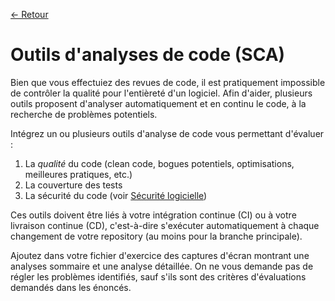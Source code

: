 [← Retour](../README.md)

# Outils d'analyses de code (SCA)

Bien que vous effectuiez des revues de code, il est pratiquement impossible de contrôler la qualité pour l'entièreté d'un logiciel. Afin d'aider, plusieurs outils proposent d'analyser automatiquement et en continu le code, à la recherche de problèmes potentiels.

Intégrez un ou plusieurs outils d'analyse de code vous permettant d'évaluer :

1. La *qualité* du code (clean code, bogues potentiels, optimisations, meilleures pratiques, etc.)
2. La couverture des tests
3. La sécurité du code (voir [Sécurité logicielle](./securite.md))

Ces outils doivent être liés à votre intégration continue (CI) ou à votre livraison continue (CD), c'est-à-dire s'exécuter automatiquement à chaque changement de votre repository (au moins pour la branche principale).

Ajoutez dans votre fichier d'exercice des captures d'écran montrant une analyses sommaire et une analyse détaillée. On ne vous demande pas de régler les problèmes identifiés, sauf s'ils sont des critères d'évaluations demandés dans les énoncés.
